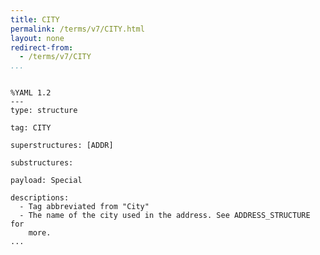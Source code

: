 ```yaml
---
title: CITY
permalink: /terms/v7/CITY.html
layout: none
redirect-from:
  - /terms/v7/CITY
...
```


```

%YAML 1.2
---
type: structure

tag: CITY

superstructures: [ADDR]

substructures:

payload: Special

descriptions:
  - Tag abbreviated from "City"
  - The name of the city used in the address. See ADDRESS_STRUCTURE for
    more.
...

```
